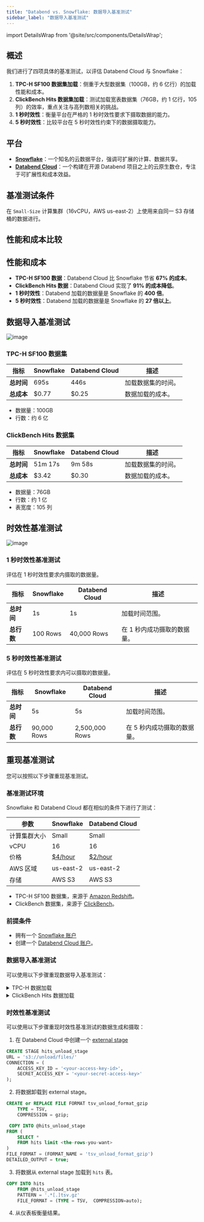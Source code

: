 ```yaml
---
title: "Databend vs. Snowflake: 数据导入基准测试"
sidebar_label: "数据导入基准测试"
---
```


import DetailsWrap from '@site/src/components/DetailsWrap';

## 概述

我们进行了四项具体的基准测试，以评估 Databend Cloud 与 Snowflake：

1. **TPC-H SF100 数据集加载**：侧重于大型数据集（100GB，约 6 亿行）的加载性能和成本。
2. **ClickBench Hits 数据集加载**：测试加载宽表数据集（76GB，约 1 亿行，105 列）的效率，重点关注与高列数相关的挑战。
3. **1 秒时效性**：衡量平台在严格的 1 秒时效性要求下摄取数据的能力。
4. **5 秒时效性**：比较平台在 5 秒时效性约束下的数据摄取能力。

## 平台

- **[Snowflake](https://snowflake.com)**：一个知名的云数据平台，强调可扩展的计算、数据共享。
- **[Databend Cloud](https://databend.com)**：一个构建在开源 Databend 项目之上的云原生数仓，专注于可扩展性和成本效益。

## 基准测试条件

在 `Small-Size` 计算集群（16vCPU，AWS us-east-2）上使用来自同一 S3 存储桶的数据进行。

## 性能和成本比较

## 性能和成本

- **TPC-H SF100 数据**：Databend Cloud 比 Snowflake 节省 **67% 的成本**。
- **ClickBench Hits 数据**：Databend Cloud 实现了 **91% 的成本降低**。
- **1 秒时效性**：Databend 加载的数据量是 Snowflake 的 **400 倍**。
- **5 秒时效性**：Databend 加载的数据量是 Snowflake 的 **27 倍以上**。

## 数据导入基准测试

![image](https://github.com/databendlabs/databend/assets/172204/c61d7a40-f6fe-4fb9-83e8-06ea9599aeb4)

### TPC-H SF100 数据集

| 指标           | Snowflake | Databend Cloud | 描述                   |
| -------------- | --------- | -------------- | ---------------------- |
| **总时间**     | 695s      | 446s           | 加载数据集的时间。     |
| **总成本**     | $0.77     | $0.25          | 数据加载的成本。       |

- 数据量：100GB
- 行数：约 6 亿

### ClickBench Hits 数据集

| 指标           | Snowflake | Databend Cloud | 描述                   |
| -------------- | --------- | -------------- | ---------------------- |
| **总时间**     | 51m 17s   | 9m 58s         | 加载数据集的时间。     |
| **总成本**     | $3.42     | $0.30          | 数据加载的成本。       |

- 数据量：76GB
- 行数：约 1 亿
- 表宽度：105 列

## 时效性基准测试

![image](https://github.com/databendlabs/databend/assets/172204/41b04e6a-9027-47bf-a749-49c267a7f9ec)

### 1 秒时效性基准测试

评估在 1 秒时效性要求内摄取的数据量。

| 指标           | Snowflake | Databend Cloud | 描述                                           |
| -------------- | --------- | -------------- | ---------------------------------------------- |
| **总时间**     | 1s        | 1s             | 加载时间范围。                                 |
| **总行数**     | 100 Rows  | 40,000 Rows    | 在 1 秒内成功摄取的数据量。                    |

### 5 秒时效性基准测试

评估在 5 秒时效性要求内可以摄取的数据量。

| 指标           | Snowflake   | Databend Cloud | 描述                                           |
| -------------- | ----------- | -------------- | ---------------------------------------------- |
| **总时间**     | 5s          | 5s             | 加载时间范围。                                 |
| **总行数**     | 90,000 Rows | 2,500,000 Rows | 在 5 秒内成功摄取的数据量。                    |

## 重现基准测试

您可以按照以下步骤重现基准测试。

### 基准测试环境

Snowflake 和 Databend Cloud 都在相似的条件下进行了测试：

| 参数           | Snowflake                                                           | Databend Cloud                            |
| -------------- | ------------------------------------------------------------------- | ----------------------------------------- |
| 计算集群大小   | Small                                                               | Small                                     |
| vCPU           | 16                                                                  | 16                                        |
| 价格           | [$4/hour](https://www.snowflake.com/en/data-cloud/pricing-options/) | [$2/hour](https://www.databend.com/plan/) |
| AWS 区域       | us-east-2                                                           | us-east-2                                 |
| 存储           | AWS S3                                                              | AWS S3                                    |

- TPC-H SF100 数据集，来源于 [Amazon Redshift](https://github.com/awslabs/amazon-redshift-utils/tree/master/src/CloudDataWarehouseBenchmark/Cloud-DWB-Derived-from-TPCH)。
- ClickBench 数据集，来源于 [ClickBench](https://github.com/ClickHouse/ClickBench)。

### 前提条件

- 拥有一个 [Snowflake 账户](https://singup.snowflake.com)
- 创建一个 [Databend Cloud 账户](https://www.databend.com/apply/)。

### 数据导入基准测试

可以使用以下步骤重现数据导入基准测试：

<DetailsWrap>

<details>
  <summary>TPC-H 数据加载</summary>

1. **Snowflake 数据加载**：

   - 登录您的 [Snowflake 账户](https://app.snowflake.com/)。
   - 创建与 TPC-H 模式对应的表。[SQL 脚本](https://github.com/databendlabs/wizard/blob/ee9b72a11ac5d977f9a81d17fa34eb47a02ef2ba/benchsb/sql/snow/setup.sql#L1-L92)。
   - 使用 `COPY INTO` 命令从 AWS S3 加载数据。[SQL 脚本](https://github.com/databendlabs/wizard/blob/ee9b72a11ac5d977f9a81d17fa34eb47a02ef2ba/benchsb/sql/snow/setup.sql#L95-L102)。

2. **Databend Cloud 数据加载**：
   - 登录您的 [Databend Cloud 账户](https://app.databend.com)。
   - 根据 TPC-H 模式创建必要的表。[SQL 脚本](https://github.com/databendlabs/wizard/blob/ee9b72a11ac5d977f9a81d17fa34eb47a02ef2ba/benchsb/sql/bend/setup.sql#L1-L92)。
   - 使用与 Snowflake 类似的方法从 AWS S3 加载数据。[SQL 脚本](https://github.com/databendlabs/wizard/blob/ee9b72a11ac5d977f9a81d17fa34eb47a02ef2ba/benchsb/sql/bend/setup.sql#L95-L133)。

</details>

<details>
  <summary> ClickBench Hits 数据加载</summary>

1. **Snowflake 数据加载**：

   - 登录您的 [Snowflake 账户](https://app.snowflake.com/)。
   - 创建与 `hits` 模式对应的表。[SQL 脚本](https://gist.github.com/BohuTANG/2a23e5f829a8d180f7388c530526ab21?permalink_comment_id=4991762#file-hits-snowflake-schema)。
   - 使用 `COPY INTO` 命令从 AWS S3 加载数据。[SQL 脚本](https://gist.github.com/BohuTANG/2a23e5f829a8d180f7388c530526ab21?permalink_comment_id=4991762#gistcomment-4991762)。

2. **Databend Cloud 数据加载**：
   - 登录您的 [Databend Cloud 账户](https://app.databend.com)。
   - 根据 `hits` 模式创建必要的表。[SQL 脚本](https://gist.github.com/BohuTANG/ab45d251c533dcf0b1ccd3ea1263b8a0#file-hits-databend-schema)。
   - 使用与 Snowflake 类似的方法从 AWS S3 加载数据。[SQL 脚本](https://gist.github.com/BohuTANG/ab45d251c533dcf0b1ccd3ea1263b8a0?permalink_comment_id=4991767#gistcomment-4991767)。

</details>

</DetailsWrap>

### 时效性基准测试

可以使用以下步骤重现时效性基准测试的数据生成和摄取：

1. 在 Databend Cloud 中创建一个 [external stage](https://docs.databend.com/sql/sql-commands/ddl/stage/ddl-create-stage#example-2-create-external-stage-with-aws-access-key)

```sql
CREATE STAGE hits_unload_stage
URL = 's3://unload/files/'
CONNECTION = (
    ACCESS_KEY_ID = '<your-access-key-id>',
    SECRET_ACCESS_KEY = '<your-secret-access-key>'
);
```

2. 将数据卸载到 external stage。

```sql
CREATE or REPLACE FILE FORMAT tsv_unload_format_gzip
    TYPE = TSV,
    COMPRESSION = gzip;

 COPY INTO @hits_unload_stage
FROM (
    SELECT *
    FROM hits limit <the-rows-you-want>
)
FILE_FORMAT = (FORMAT_NAME = 'tsv_unload_format_gzip')
DETAILED_OUTPUT = true;
```

3. 将数据从 external stage 加载到 `hits` 表。

```sql
COPY INTO hits
    FROM @hits_unload_stage
    PATTERN = '.*[.]tsv.gz'
    FILE_FORMAT = (TYPE = TSV,  COMPRESSION=auto);
```

4. 从仪表板衡量结果。